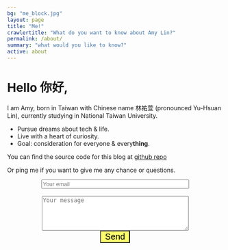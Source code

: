 ```yaml
---
bg: "me_block.jpg"
layout: page
title: "Me!"
crawlertitle: "What do you want to know about Amy Lin?"
permalink: /about/
summary: "what would you like to know?"
active: about
---
```


# Hello 你好,

I am Amy, born in Taiwan with Chinese name 林祐萱 (pronounced Yu-Hsuan Lin), currently studying in National Taiwan University.

- Pursue dreams about tech & life.
- Live with a heart of curiosity.
- Goal: consideration for everyone & every**thing**.

You can find the source code for this blog at
[github repo](https://github.com/linamy85/linamy85.github.io)

Or ping me if you want to give me any chance or questions.

<form align="center" method="POST" action="http://formspree.io/linamy85+form@gmail.com" class="form-group">
  <input type="email" name="email" placeholder="Your email" size="40"><br/>
  <br/>
  <textarea name="message" placeholder="Your message" rows="5" cols="40"></textarea><br/>
  <button style="background-color: #FCFF6C; cursor: pointer; font-size: 20px; width: 70px" type="submit">Send</button>
</form>
